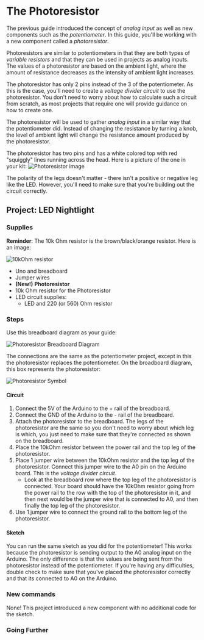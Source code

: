 # The Photoresistor
The previous guide introduced the concept of _analog input_ as well as new components such as the _potentiometer_. In this guide, you'll be working with a new component called a _photoresistor_.

Photoresistors are similar to potentiometers in that they are both types of _variable resistors_ and that they can be used in projects as analog inputs. The values of a photoresistor are based on the ambient light, where the amount of resistance decreases as the intensity of ambient light increases.

The photoresistor has only 2 pins instead of the 3 of the potentiometer. As this is the case, you'll need to create a _voltage divider circuit_ to use the photoresistor. You don't need to worry about how to calculate such a circuit from scratch, as most projects that require one will provide guidance on how to create one.

The photoresistor will be used to gather _analog input_ in a similar way that the potentiometer did. Instead of changing the resistance by turning a knob, the level of ambient light will change the resistance amount produced by the photoresistor.

The photoresistor has two pins and has a white colored top with red "squiggly" lines running across the head. Here is a picture of the one in your kit:
![Photoresistor image](http://d3nnidcq81r9m6.cloudfront.net/wp-content/uploads/2016/04/19211011/pasted-image-small-3936.png)

The polarity of the legs doesn't matter - there isn't a positive or negative leg like the LED. However, you'll need to make sure that you're building out the circuit correctly.

## Project: LED Nightlight


### Supplies

**Reminder**: The 10k Ohm resistor is the brown/black/orange resistor. Here is an image:

![10kOhm resistor](http://d3nnidcq81r9m6.cloudfront.net/wp-content/uploads/2016/04/19211010/RES-103-DIAG-small-2983.png)

- Uno and breadboard
- Jumper wires
- **(New!)** **Photoresistor**
- 10k Ohm resistor for the Photoresistor
- LED circuit supplies:
    - LED and 220 (or 560) Ohm resistor

### Steps

Use this breadboard diagram as your guide:

![Photoresistor Breadboard Diagram](http://d3nnidcq81r9m6.cloudfront.net/wp-content/uploads/2016/04/19211012/PhotoResistor-3944.jpg)

The connections are the same as the potentiometer project, except in this the photoresistor replaces the potentiometer. On the broadboard diagram, this box represents the photoresistor:

![Photoresistor Symbol](http://d3nnidcq81r9m6.cloudfront.net/wp-content/uploads/2016/04/19211010/Analog_Input__Photoresistors___Breadboard.jpg)

#### Circuit

1. Connect the 5V of the Arduino to the + rail of the breadboard.
2. Connect the GND of the Arduino to the - rail of the breadboard.
3. Attach the photoresistor to the breadboard. The legs of the photoresistor are the same so you don't need to worry about which leg is which, you just need to make sure that they're connected as shown on the breadboard.</li>
4. Place the 10kOhm resistor between the power rail and the top leg of the photoresistor.</li>
5. Place 1 jumper wire between the 10kOhm resistor and the top leg of the photoresistor. Connect this jumper wire to the A0 pin on the Arduino board. This is the _voltage divider circuit_.
 	- Look at the breadboard row where the top leg of the photoresistor is connected. Your board should have the 10kOhm resistor going from the power rail to the row with the top of the photoresistor in it, and then next would be the jumper wire that is connected to A0, and then finally the top leg of the photoresistor.
6. Use 1 jumper wire to connect the ground rail to the bottom leg of the photoresistor.

#### Sketch

You can run the same sketch as you did for the potentiometer! This works because the photoresistor is sending output to the A0 analog input on the Arduino. The only difference is that the values are being sent from the photoresistor instead of the potentiometer. If you're having any difficulties, double check to make sure that you've placed the photoresistor correctly and that its connected to A0 on the Arduino.

### New commands
None! This project introduced a new component with no additional code for the sketch.

### Going Further
